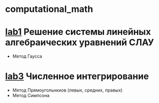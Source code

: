 # computational_math
# [lab1](https://github.com/kkkooolllyyyaaa/computational_math/tree/master/comp-math-1) Решение системы линейных алгебраических уравнений СЛАУ
+ Метод Гаусса

# [lab3](https://github.com/kkkooolllyyyaaa/computational_math/tree/master/comp-math-3) Численное интегрирование
+ Метод Прямоугольнкиов (левых, средних, правых)
+ Метод Симпсона

